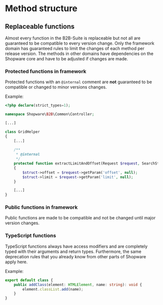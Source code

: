 # Method structure

## Replaceable functions

Almost every function in the B2B-Suite is replaceable but not all are guaranteed to be compatible to every version change.
Only the framework domain has guaranteed rules to limit the changes of each method per release version.
The methods in other domains have dependencies on the Shopware core and have to be adjusted if changes are made.

### Protected functions in framework

Protected functions with an `@internal` comment are **not** guaranteed to be compatible or changed to minor versions changes.

Example:

<CodeBlock title="<b2b root>/components/Common/Controller/GridHelper.php">

```php
<?php declare(strict_types=1);

namespace Shopware\B2B\Common\Controller;

[...]

class GridHelper
{    
    [...]
    
    /**
     * @internal
     */
    protected function extractLimitAndOffset(Request $request, SearchStruct $struct): void
    {
        $struct->offset = $request->getParam('offset', null);
        $struct->limit = $request->getParam('limit', null);
    }

    [...]
}
```

</CodeBlock>

### Public functions in framework

Public functions are made to be compatible and not be changed until major version changes.

### TypeScript functions

TypeScript functions always have access modifiers and are completely typed with their arguments and return types.
Furthermore, the same deprecation rules that you already know from other parts of Shopware apply here.

Example:

<CodeBlock>

```typescript
export default class {
    public addClass(element: HTMLElement, name: string): void {
        element.classList.add(name);
    }
}
```

</CodeBlock>

